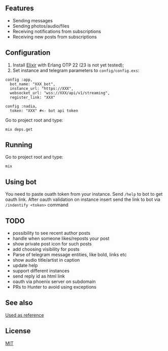 ## Features
- Sending messages
- Sending photos/audio/files
- Receiving notifications from subscriptions
- Receiving new posts from subscriptions

## Configuration
1. Install [Elixir](https://elixir-lang.org/install.html) with Erlang OTP 22 (23 is not yet tested);
2. Set instance and telegram parameters to `config/config.exs`:
```
config :app,
  bot_name: "XXX_bot",
  instance_url: "https://XXX",
  websocket_url: "wss://XXX/api/v1/streaming",
  register_link: "XXX"

config :nadia,
  token: "XXX" #<- bot api token
```

Go to project root and type:
```
mix deps.get
```

## Running
Go to project root and type:
```
mix
```

## Using bot
You need to paste ouath token from your instance. Send `/help` to bot to get oauth link.
After oauth validation on instance insert send the link to bot via `/indentify <token>` command

## TODO
- possibility to see recent author posts
- handle when someone likes/reposts your post
- show private post icon for such posts
- add choosing visibility for posts
- Parse of telegram message entities, like bold, links etc
- show audio title/artist in caption
- update help
- support different instances
- send reply id as html link
- oauth via phoenix server on subdomain
- PRs to Hunter to avoid using exceptions

## See also
[Used as reference](https://github.com/lubien/elixir-telegram-bot-boilerplate)

## License

[MIT](LICENSE.md)
